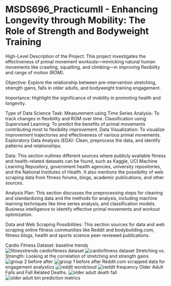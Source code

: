 # MSDS696_PracticumII - Enhancing Longevity through Mobility: The Role of Strength and Bodyweight Training
High-Level Description of the Project: This project investigates the effectiveness of primal movement workouts—mimicking natural human movements like crawling, squatting, and climbing—in improving flexibility and range of motion (ROM). 

Objective: Explore the relationship between pre-intervention stretching, strength gains, falls in older adults, and bodyweight training engagement.

Importance: Highlight the significance of mobility in promoting health and longevity.

Type of Data Science Task: Measurement using Time Series Analysis: To track changes in flexibility and ROM over time. Classification using Supervised Learning: To predict the benefits of primal movements contributing most to flexibility improvement. Data Visualization: To visualize improvement trajectories and effectiveness of various primal movements. 
Exploratory Data Analysis (EDA): Clean, preprocess the data, and identify patterns and relationships.

Data: This section outlines different sources where publicly available fitness and health-related datasets can be found, such as Kaggle, UCI Machine Learning Repository, government health agencies, university repositories, and the National Institutes of Health. It also mentions the possibility of web scraping data from fitness forums, blogs, academic publications, and other sources.

Analysis Plan: This section discusses the preprocessing steps for cleaning and standardizing data and the methods for analysis, including machine learning techniques like time series analysis, and classification models. Business intelligence to identify effective primal movements and workout optimization.

Data and Web Scraping Possibilities: This section sources for data and web scraping online fitness communities like Reddit and bodybuilding.com, fitness blogs, health and sports science peer-reviewed publications.

Cardio Fitness Dataset: baseline trends
![fitnesstrends cardiofitness dataset](https://github.com/user-attachments/assets/0063caf7-7b59-44a0-9f0f-3f311399bb7b)
![cardiofitness dataset](https://github.com/user-attachments/assets/d51ebfbb-048e-41d9-984c-8f79bc361c6a)
Stretching vs. Strength: Looking at the correlation of stretching and strength gains
![group 2 before after](https://github.com/user-attachments/assets/41ffd31d-3e74-4f5b-a5b9-b87728443305)
![group 1 before after](https://github.com/user-attachments/assets/bbbadd1a-f7ef-4c3f-a859-ed8d0563a9c3)
Reddit.com scrapped data for engagement analystics
![reddit wordcloud](https://github.com/user-attachments/assets/f6f2a594-3b0e-4a57-b2cf-6eefc1e8e548)
![reddit frequency](https://github.com/user-attachments/assets/65e6016e-bf79-45eb-8588-7fc07490afaa)
Older Adult Falls and Fall Related Deaths.
![older adult death fall](https://github.com/user-attachments/assets/3e4294a5-6d9f-4cdf-804b-dc0ad57e605f)
![older adult bin prediction metrics](https://github.com/user-attachments/assets/81b101ea-5532-4582-92dd-7704c81b263f)
